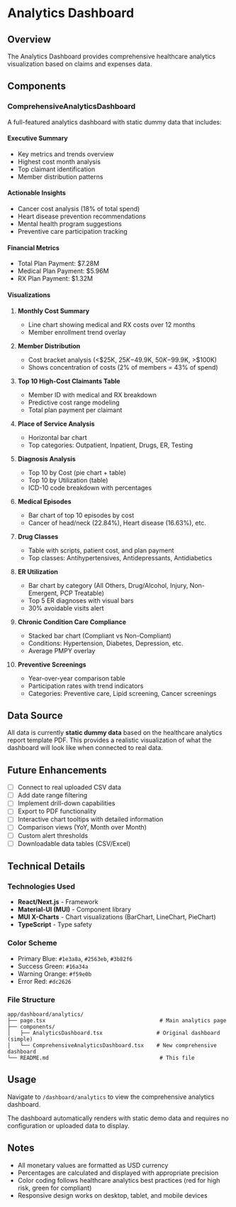 # Analytics Dashboard

## Overview
The Analytics Dashboard provides comprehensive healthcare analytics visualization based on claims and expenses data.

## Components

### ComprehensiveAnalyticsDashboard
A full-featured analytics dashboard with static dummy data that includes:

#### Executive Summary
- Key metrics and trends overview
- Highest cost month analysis
- Top claimant identification
- Member distribution patterns

#### Actionable Insights
- Cancer cost analysis (18% of total spend)
- Heart disease prevention recommendations
- Mental health program suggestions
- Preventive care participation tracking

#### Financial Metrics
- Total Plan Payment: $7.28M
- Medical Plan Payment: $5.96M
- RX Plan Payment: $1.32M

#### Visualizations

1. **Monthly Cost Summary**
   - Line chart showing medical and RX costs over 12 months
   - Member enrollment trend overlay

2. **Member Distribution**
   - Cost bracket analysis (<$25K, $25K-$49.9K, $50K-$99.9K, >$100K)
   - Shows concentration of costs (2% of members = 43% of spend)

3. **Top 10 High-Cost Claimants Table**
   - Member ID with medical and RX breakdown
   - Predictive cost range modeling
   - Total plan payment per claimant

4. **Place of Service Analysis**
   - Horizontal bar chart
   - Top categories: Outpatient, Inpatient, Drugs, ER, Testing

5. **Diagnosis Analysis**
   - Top 10 by Cost (pie chart + table)
   - Top 10 by Utilization (table)
   - ICD-10 code breakdown with percentages

6. **Medical Episodes**
   - Bar chart of top 10 episodes by cost
   - Cancer of head/neck (22.84%), Heart disease (16.63%), etc.

7. **Drug Classes**
   - Table with scripts, patient cost, and plan payment
   - Top classes: Antihypertensives, Antidepressants, Antidiabetics

8. **ER Utilization**
   - Bar chart by category (All Others, Drug/Alcohol, Injury, Non-Emergent, PCP Treatable)
   - Top 5 ER diagnoses with visual bars
   - 30% avoidable visits alert

9. **Chronic Condition Care Compliance**
   - Stacked bar chart (Compliant vs Non-Compliant)
   - Conditions: Hypertension, Diabetes, Depression, etc.
   - Average PMPY overlay

10. **Preventive Screenings**
    - Year-over-year comparison table
    - Participation rates with trend indicators
    - Categories: Preventive care, Lipid screening, Cancer screenings

## Data Source

All data is currently **static dummy data** based on the healthcare analytics report template PDF. This provides a realistic visualization of what the dashboard will look like when connected to real data.

## Future Enhancements

- [ ] Connect to real uploaded CSV data
- [ ] Add date range filtering
- [ ] Implement drill-down capabilities
- [ ] Export to PDF functionality
- [ ] Interactive chart tooltips with detailed information
- [ ] Comparison views (YoY, Month over Month)
- [ ] Custom alert thresholds
- [ ] Downloadable data tables (CSV/Excel)

## Technical Details

### Technologies Used
- **React/Next.js** - Framework
- **Material-UI (MUI)** - Component library
- **MUI X-Charts** - Chart visualizations (BarChart, LineChart, PieChart)
- **TypeScript** - Type safety

### Color Scheme
- Primary Blue: `#1e3a8a`, `#2563eb`, `#3b82f6`
- Success Green: `#16a34a`
- Warning Orange: `#f59e0b`
- Error Red: `#dc2626`

### File Structure
```
app/dashboard/analytics/
├── page.tsx                                    # Main analytics page
├── components/
│   ├── AnalyticsDashboard.tsx                 # Original dashboard (simple)
│   └── ComprehensiveAnalyticsDashboard.tsx    # New comprehensive dashboard
└── README.md                                   # This file
```

## Usage

Navigate to `/dashboard/analytics` to view the comprehensive analytics dashboard.

The dashboard automatically renders with static demo data and requires no configuration or uploaded data to display.

## Notes

- All monetary values are formatted as USD currency
- Percentages are calculated and displayed with appropriate precision
- Color coding follows healthcare analytics best practices (red for high risk, green for compliant)
- Responsive design works on desktop, tablet, and mobile devices
